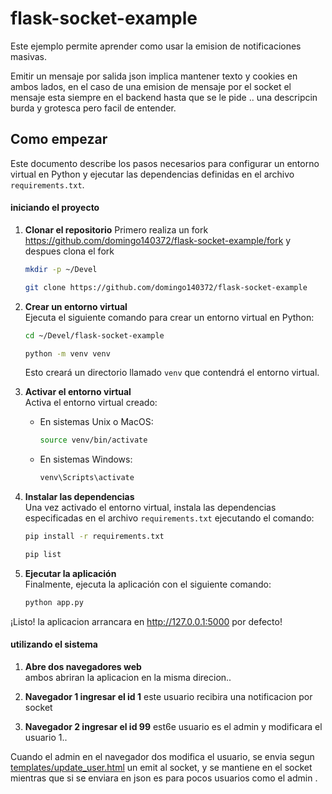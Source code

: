 # flask-socket-example

Este ejemplo permite aprender como usar la emision de notificaciones masivas.

Emitir un mensaje por salida json implica mantener texto y cookies en ambos lados, 
en el caso de una emision de mensaje por el socket el mensaje esta siempre en el backend 
hasta que se le pide .. una descripcin burda y grotesca pero facil de entender.

## Como empezar

Este documento describe los pasos necesarios para configurar un entorno virtual en Python y ejecutar las dependencias definidas en el archivo `requirements.txt`.

#### iniciando el proyecto

1. **Clonar el repositorio**
   Primero realiza un fork https://github.com/domingo140372/flask-socket-example/fork y despues clona el fork

   ```bash
   mkdir -p ~/Devel

   git clone https://github.com/domingo140372/flask-socket-example
   ```

2. **Crear un entorno virtual**  
   Ejecuta el siguiente comando para crear un entorno virtual en Python:

   ```bash
   cd ~/Devel/flask-socket-example

   python -m venv venv
   ```

   Esto creará un directorio llamado `venv` que contendrá el entorno virtual.

3. **Activar el entorno virtual**  
   Activa el entorno virtual creado:

   - En sistemas Unix o MacOS:
     ```bash
     source venv/bin/activate
     ```
   - En sistemas Windows:
     ```bash
     venv\Scripts\activate
     ```

4. **Instalar las dependencias**  
   Una vez activado el entorno virtual, instala las dependencias especificadas en el archivo `requirements.txt` ejecutando el comando:

   ```bash
   pip install -r requirements.txt

   pip list
   ```

5. **Ejecutar la aplicación**  
   Finalmente, ejecuta la aplicación con el siguiente comando:

   ```bash
   python app.py
   ```

¡Listo! la aplicacion arrancara en http://127.0.0.1:5000 por defecto!

#### utilizando el sistema

1. **Abre dos navegadores web**  
   ambos abriran la aplicacion en la misma direcion.. 

2. **Navegador 1 ingresar el id 1**
   este usuario recibira una notificacion por socket

3. **Navegador 2 ingresar el id 99**
   est6e usuario es el admin y modificara el usuario 1..

Cuando el admin en el navegador dos modifica el usuario, se envia segun [templates/update_user.html](templates/update_user.html) un emit al socket, y se mantiene en el socket 
mientras que si se enviara en json es para pocos usuarios como el admin .



